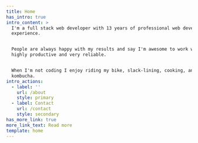 ```yaml
---
title: Home
has_intro: true
intro_content: >
  I'm a full stack web developer with 13 years of professional web development
  experience.


  People are always happy with my results and say I'm awesome to work with,
  highly productive and very reliable.


  When I'm not coding I enjoy riding my bike, slack-lining, cooking, and making
  kombucha.
intro_actions:
  - label: ''
    url: /about
    style: primary
  - label: Contact
    url: /contact
    style: secondary
has_more_link: true
more_link_text: Read more
template: home
---
```

